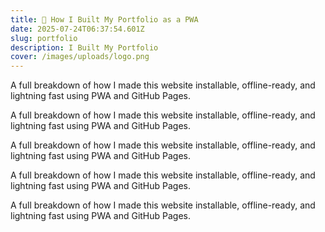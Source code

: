 ```yaml
---
title: 🚀 How I Built My Portfolio as a PWA
date: 2025-07-24T06:37:54.601Z
slug: portfolio
description: I Built My Portfolio
cover: /images/uploads/logo.png
---
```

A full breakdown of how I made this website installable, offline-ready, and lightning fast using PWA and GitHub Pages.



A full breakdown of how I made this website installable, offline-ready, and lightning fast using PWA and GitHub Pages.



A full breakdown of how I made this website installable, offline-ready, and lightning fast using PWA and GitHub Pages.



A full breakdown of how I made this website installable, offline-ready, and lightning fast using PWA and GitHub Pages.



A full breakdown of how I made this website installable, offline-ready, and lightning fast using PWA and GitHub Pages.
